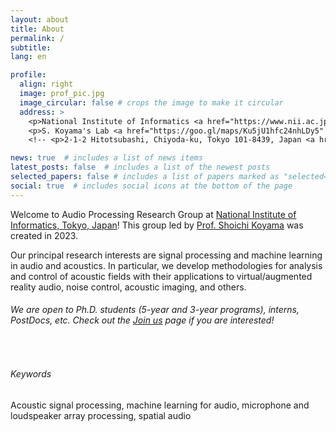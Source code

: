 ```yaml
---
layout: about
title: About
permalink: /
subtitle: 
lang: en

profile:
  align: right
  image: prof_pic.jpg
  image_circular: false # crops the image to make it circular
  address: >
    <p>National Institute of Informatics <a href="https://www.nii.ac.jp/en/" target="_blank" rel="noopener noreferrer"><i class="fas fa-external-link-alt"></i></a> / SOKENDAI <a href="https://www.soken.ac.jp/en/" target="_blank" rel="noopener noreferrer"><i class="fas fa-external-link-alt"></i></a></p>
    <p>S. Koyama's Lab <a href="https://goo.gl/maps/Ku5jU1hfc24nhLDy5" target="_blank" rel="noopener noreferrer"><i class="fas fa-map-marked-alt"></i></a></p>
    <!-- <p>2-1-2 Hitotsubashi, Chiyoda-ku, Tokyo 101-8439, Japan <a href="https://goo.gl/maps/Ku5jU1hfc24nhLDy5" target="_blank" rel="noopener noreferrer"><i class="fas fa-map-marked-alt"></i></a></p> -->

news: true  # includes a list of news items
latest_posts: false  # includes a list of the newest posts
selected_papers: false # includes a list of papers marked as "selected={true}"
social: true  # includes social icons at the bottom of the page
---
```


Welcome to Audio Processing Research Group at [National Institute of Informatics, Tokyo, Japan](https://www.nii.ac.jp/en/)! This group led by [Prof. Shoichi Koyama](https://www.sh01.org) was created in 2023. 

Our principal research interests are signal processing and machine learning in audio and acoustics. In particular, we develop methodologies for analysis and control of acoustic fields with their applications to virtual/augmented reality audio, noise control, acoustic imaging, and others.

###### We are open to Ph.D. students (5-year and 3-year programs), interns, PostDocs, etc. Check out the [Join us](recruitment/) page if you are interested!

<br />

###### Keywords
Acoustic signal processing, machine learning for audio, microphone and loudspeaker array processing, spatial audio

<p style="clear:both"></p>
